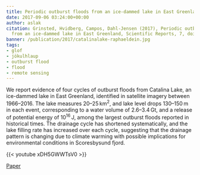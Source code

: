 ```yaml
---
title: Periodic outburst floods from an ice-dammed lake in East Greenland
date: 2017-09-06 03:24:00+00:00
author: aslak
citation: Grinsted, Hvidberg, Campos, Dahl-Jensen (2017), Periodic outburst floods
  from an ice-dammed lake in East Greenland, Scientific Reports, 7, doi:10.1038/s41598-017-07960-9
banner: /publication/2017/catalinalake-raphaeldein.jpg
tags:
- glof
- jökulhlaup
- outburst flood
- flood
- remote sensing
---
```


We report evidence of four cycles of outburst floods from Catalina Lake, an ice-dammed lake in East Greenland, identified in satellite imagery between 1966–2016. The lake measures 20–25 km<sup>2</sup>, and lake level drops 130–150 m in each event, corresponding to a water volume of 2.6–3.4 Gt, and a release of potential energy of 10<sup>16</sup> J, among the largest outburst floods reported in historical times. The drainage cycle has shortened systematically, and the lake filling rate has increased over each cycle, suggesting that the drainage pattern is changing due to climate warming with possible implications for environmental conditions in Scoresbysund fjord.
<!--more-->


{{< youtube xDH5GWWTsV0 >}}


[Paper](https://doi.org/10.1038/s41598-017-07960-9)
